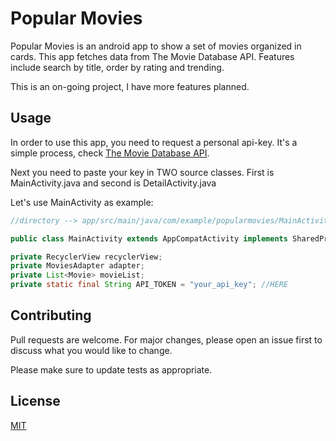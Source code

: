 # Popular Movies

Popular Movies is an android app to show a set of movies organized in cards. This app fetches data from The Movie Database API. Features include search by title, order by rating and trending.

This is an on-going project, I have more features planned.


## Usage

In order to use this app, you need to request a personal api-key. It's a simple process, check [The Movie Database API](https://www.themoviedb.org/documentation/api).

Next you need to paste your key in TWO source classes.
First is MainActivity.java and second is DetailActivity.java

Let's use MainActivity as example:

```java
//directory --> app/src/main/java/com/example/popularmovies/MainActivity.java 

public class MainActivity extends AppCompatActivity implements SharedPreferences.OnSharedPreferenceChangeListener {

private RecyclerView recyclerView;
private MoviesAdapter adapter;
private List<Movie> movieList;
private static final String API_TOKEN = "your_api_key"; //HERE
```

## Contributing
Pull requests are welcome. For major changes, please open an issue first to discuss what you would like to change.

Please make sure to update tests as appropriate.

## License
[MIT](https://choosealicense.com/licenses/mit/)

